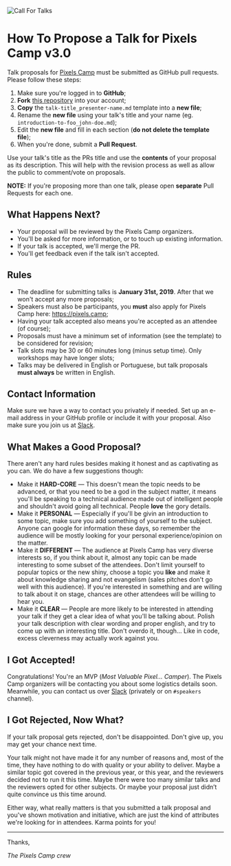 ![Call For Talks](https://raw.githubusercontent.com/PixelsCamp/talks/master/img/call_for_talks.jpg)

# How To Propose a Talk for Pixels Camp v3.0

Talk proposals for [Pixels Camp](https://pixels.camp) must be submitted as GitHub pull requests. Please follow these steps:

1. Make sure you're logged in to **GitHub**;
2. **Fork** [this repository](https://github.com/pixelscamp/talks) into your account;
3. **Copy** the `talk-title_presenter-name.md` template into a **new file**;
4. Rename the **new file** using your talk's title and your name (eg. `introduction-to-foo_john-doe.md`);
5. Edit the **new file** and fill in each section (**do not delete the template file**);
6. When you're done, submit a **Pull Request**.

Use your talk's title as the PRs title and use the **contents** of your proposal as its description. This will help with the revision process as well as allow the public to comment/vote on proposals.

**NOTE:** If you're proposing more than one talk, please open **separate** Pull Requests for each one.

## What Happens Next?

* Your proposal will be reviewed by the Pixels Camp organizers.
* You'll be asked for more information, or to touch up existing information.
* If your talk is accepted, we'll merge the PR.
* You'll get feedback even if the talk isn't accepted.

## Rules

* The deadline for submitting talks is **January 31st, 2019**. After that we won't accept any more proposals;
* Speakers must also be participants, you **must** also apply for Pixels Camp here: https://pixels.camp;
* Having your talk accepted also means you're accepted as an attendee (of course);
* Proposals must have a minimum set of information (see the template) to be considered for revision;
* Talk slots may be 30 or 60 minutes long (minus setup time). Only workshops may have longer slots;
* Talks may be delivered in English or Portuguese, but talk proposals **must always** be written in English.

## Contact Information

Make sure we have a way to contact you privately if needed. Set up an e-mail address in your GitHub profile or include it with your proposal. Also make sure you join us at [Slack](https://slack.pixels.camp).

## What Makes a Good Proposal?

There aren't any hard rules besides making it honest and as captivating as you can. We do have a few suggestions though:

* Make it **HARD-CORE** — This doesn't mean the topic needs to be advanced, or that you need to be a god in the subject matter, it means you'll be speaking to a technical audience made out of intelligent people and shouldn't avoid going all technical. People **love** the gory details.
* Make it **PERSONAL** — Especially if you'll be givin an introduction to some topic, make sure you add something of yourself to the subject. Anyone can google for information these days, so remember the audience will be mostly looking for your personal experience/opinion on the matter.
* Make it **DIFFERENT** — The audience at Pixels Camp has very diverse interests so, if you think about it, almost any topic can be made interesting to some subset of the attendees. Don't limit yourself to popular topics or the new shiny, choose a topic you **like** and make it about knowledge sharing and not evangelism (sales pitches don't go well with this audience). If you're interested in something and are willing to talk about it on stage, chances are other attendees will be willing to hear you.
* Make it **CLEAR** — People are more likely to be interested in attending your talk if they get a clear idea of what you'll be talking about. Polish your talk description with clear wording and proper english, and try to come up with an interesting title. Don't overdo it, though... Like in code, excess cleverness may actually work against you.

## I Got Accepted!

Congratulations! You're an MVP (_Most Valuable Pixel... Camper_). The Pixels Camp organizers will be contacting you about some logistics details soon. Meanwhile, you can contact us over [Slack](https://slack.pixels.camp) (privately or on `#speakers` channel).

## I Got Rejected, Now What?

If your talk proposal gets rejected, don't be disappointed. Don't give up, you may get your chance next time.

Your talk might not have made it for any number of reasons and, most of the time, they have nothing to do with quality or your ability to deliver. Maybe a similar topic got covered in the previous year, or this year, and the reviewers decided not to run it this time. Maybe there were too many similar talks and the reviewers opted for other subjects. Or maybe your proposal just didn’t quite convince us this time around.

Either way, what really matters is that you submitted a talk proposal and you've shown motivation and initiative, which are just the kind of attributes we're looking for in attendees. Karma points for you!

---
Thanks,

_The Pixels Camp crew_
